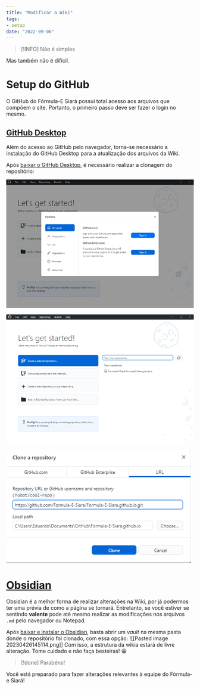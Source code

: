 ```yaml
---
title: "Modificar a Wiki"
tags:
- setup
date: "2022-09-06"
---
```


>[!INFO] Não é simples
>
Mas também não é difícil.

# Setup do GitHub
O GitHub do Fórmula-E Siará possui total acesso aos arquivos que compõem o site. Portanto, o primeiro passo deve ser fazer o login no mesmo.

## [GitHub Desktop](https://desktop.github.com/)
Além do acesso ao GitHub pelo navegador, torna-se necessário a instalação do GitHub Desktop para a atualização dos arquivos da Wiki.

Após [baixar o GitHub Desktop](https://desktop.github.com/), é necessário realizar a clonagem do repositório:

![](notes/images/github-desktop-tut1.png)

![](notes/images/github-desktop-tut2.png)

![](notes/images/github-desktop-tut3.png)

# [Obsidian](http://obsidian.md)

Obsidian é a melhor forma de realizar alterações na Wiki, por já podermos ter uma prévia de como a página se tornará. Entretanto, se você estiver se sentindo **valente** pode até mesmo realizar as modificações nos arquivos ```.md``` pelo navegador ou Notepad.

Após [baixar e instalar o Obsidian](https://obsidian.md/download), basta abrir um _vault_ na mesma pasta donde o repositório foi clonado, com essa opção:
![[Pasted image 20230426145114.png]]
Com isso, a estrutura da wikia estará de livre alteração. Tome cuidado e não faça besteiras! 😀


>[!done] Parabéns!
>
Você está preparado para fazer alterações relevantes à equipe do Fórmula-e Siará! 

